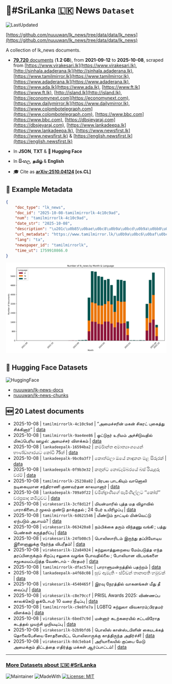 # 📄#SriLanka 🇱🇰 News `Dataset`

![LastUpdated](https://img.shields.io/badge/last_updated-2025--10--08_13:47:26-green)

[https://github.com/nuuuwan/lk_news/tree/data/data/lk_news](https://github.com/nuuuwan/lk_news/tree/data/data/lk_news)

A collection of lk_news documents.

- [**79,720** documents](https://github.com/nuuuwan/lk_news/tree/data/data/lk_news) (**1.2 GB**), from **2021-09-12** to **2025-10-08**, scraped from [https://www.virakesari.lk](https://www.virakesari.lk), [http://sinhala.adaderana.lk](http://sinhala.adaderana.lk), [https://www.tamilmirror.lk](https://www.tamilmirror.lk), [https://www.adaderana.lk](https://www.adaderana.lk), [https://www.ada.lk](https://www.ada.lk), [https://www.ft.lk](https://www.ft.lk), [http://island.lk](http://island.lk), [https://economynext.com](https://economynext.com), [https://www.dailymirror.lk](https://www.dailymirror.lk), [https://www.colombotelegraph.com](https://www.colombotelegraph.com), [https://www.bbc.com](https://www.bbc.com), [https://dbsjeyaraj.com](https://dbsjeyaraj.com), [https://www.lankadeepa.lk](https://www.lankadeepa.lk), [https://www.newsfirst.lk](https://www.newsfirst.lk) & [https://english.newsfirst.lk](https://english.newsfirst.lk)

- In **JSON**, **TXT** & **🤗 Hugging Face**

- In **සිංහල**, **தமிழ்** & **English**

- 🎓 Cite as **[arXiv:2510.04124](https://arxiv.org/abs/2510.04124) [cs.CL]**

## 📝 Example Metadata

```json
{
    "doc_type": "lk_news",
    "doc_id": "2025-10-08-tamilmirrorlk-4c10c9ad",
    "num": "tamilmirrorlk-4c10c9ad",
    "date_str": "2025-10-08",
    "description": "\u201c\u0b85\u0bae\u0bc8\u0b9a\u0bcd\u0b9a\u0bb0\u0bbf\u0ba9\u0bcd \u0bae\u0b95\u0ba9\u0bcd \u0b9a\u0bbf\u0b95\u0bb0\u0b9f\u0bcd \u0baa\u0bc1\u0b95\u0bc8\u0ba4\u0bcd\u0ba4\u0bc1 \u0b9a\u0bbf\u0b95\u0bcd\u0b95\u0bbf\u0ba9\u0bbe\u0bb0\u0bcd\u201d",
    "url_metadata": "https://www.tamilmirror.lk/\u0b9a\u0bc6\u0baf\u0bcd\u0ba4\u0bbf\u0b95\u0bb3\u0bcd/\u0b85\u0bae\u0bc8\u0b9a\u0bcd\u0b9a\u0bb0\u0bbf\u0ba9\u0bcd-\u0bae\u0b95\u0ba9\u0bcd-\u0b9a\u0bbf\u0b95\u0bb0\u0b9f\u0bcd-\u0baa\u0bc1\u0b95\u0bc8\u0ba4\u0bcd\u0ba4\u0bc1-\u0b9a\u0bbf\u0b95\u0bcd\u0b95\u0bbf\u0ba9\u0bbe\u0bb0\u0bcd/175-365958",
    "lang": "ta",
    "newspaper_id": "tamilmirrorlk",
    "time_ut": 1759910866.0
}
```

![Chart](https://raw.githubusercontent.com/nuuuwan/lk_news/refs/heads/data/data/lk_news/docs_by_month_and_lang.png)

## 🤗 Hugging Face Datasets

![HuggingFace](https://img.shields.io/badge/-HuggingFace-FDEE21?style=for-the-badge&logo=HuggingFace)

- [nuuuwan/lk-news-docs](https://huggingface.co/datasets/nuuuwan/lk-news-docs)
- [nuuuwan/lk-news-chunks](https://huggingface.co/datasets/nuuuwan/lk-news-chunks)

## 🆕 20 Latest documents

- 2025-10-08 | `tamilmirrorlk-4c10c9ad` | “அமைச்சரின் மகன் சிகரட் புகைத்து சிக்கினார்” | [data](https://github.com/nuuuwan/lk_news/tree/data/data/lk_news/2020s/2025/2025-10-08-tamilmirrorlk-4c10c9ad)
- 2025-10-08 | `tamilmirrorlk-9ae4ee86` | ஓட்டுநர் உரிமம் அச்சிடுவதில் மிகப்பெரிய ஊழல்: அமைச்சர் விளக்கம் | [data](https://github.com/nuuuwan/lk_news/tree/data/data/lk_news/2020s/2025/2025-10-08-tamilmirrorlk-9ae4ee86)
- 2025-10-08 | `lankadeepalk-16594ba2` | කර්මාන්ත අමාත්‍යාංශයෙන් භාණ්ඩාගාරයට කෝටි 75ක් | [data](https://github.com/nuuuwan/lk_news/tree/data/data/lk_news/2020s/2025/2025-10-08-lankadeepalk-16594ba2)
- 2025-10-08 | `lankadeepalk-9bc0a3f7` | කොත්මලා ඔයේ නාඳුනන මළ සිරුරක් | [data](https://github.com/nuuuwan/lk_news/tree/data/data/lk_news/2020s/2025/2025-10-08-lankadeepalk-9bc0a3f7)
- 2025-10-08 | `lankadeepalk-0f9b3e32` | කතුන්ට නොවැම්බරයේ බස් රියැදුරු වරම් | [data](https://github.com/nuuuwan/lk_news/tree/data/data/lk_news/2020s/2025/2025-10-08-lankadeepalk-0f9b3e32)
- 2025-10-08 | `tamilmirrorlk-25238a82` | பிரபல பாடகியும் வானொலி நடிகையுமான சந்திராணி குணவர்தன காலமானார் | [data](https://github.com/nuuuwan/lk_news/tree/data/data/lk_news/2020s/2025/2025-10-08-tamilmirrorlk-25238a82)
- 2025-10-08 | `lankadeepalk-709a9f22` | චමින්ද්‍රාණිගේ පැමිණිල්ලට ’’කෝප්’’ වරප්‍රසාද කමිටුවට | [data](https://github.com/nuuuwan/lk_news/tree/data/data/lk_news/2020s/2025/2025-10-08-lankadeepalk-709a9f22)
- 2025-10-08 | `virakesarilk-3cf8d12f` | மியன்மாரில் புத்த மத விழாவில் பாராகிளைடர் மூலம் குண்டு தாக்குதல் ; 24 பேர் உயிரிழப்பு | [data](https://github.com/nuuuwan/lk_news/tree/data/data/lk_news/2020s/2025/2025-10-08-virakesarilk-3cf8d12f)
- 2025-10-08 | `tamilmirrorlk-6d621546` | மீண்டும் நாட்டில் மின்வெட்டு ஏற்படும் அபாயம்? | [data](https://github.com/nuuuwan/lk_news/tree/data/data/lk_news/2020s/2025/2025-10-08-tamilmirrorlk-6d621546)
- 2025-10-08 | `virakesarilk-063420a8` | நம்பிக்கை தரும் விந்தணு வங்கி ; பத்து பெண்கள் கருத்தரிப்பு | [data](https://github.com/nuuuwan/lk_news/tree/data/data/lk_news/2020s/2025/2025-10-08-virakesarilk-063420a8)
- 2025-10-08 | `virakesarilk-24fb08c5` | பொலிஸாரிடம் இருந்து தப்பியோடிய இளைஞனுக்கு நேர்ந்த விபரீதம்! | [data](https://github.com/nuuuwan/lk_news/tree/data/data/lk_news/2020s/2025/2025-10-08-virakesarilk-24fb08c5)
- 2025-10-08 | `virakesarilk-12a84924` | சுற்றுலாத்துறையை மேம்படுத்த எந்த  தரப்பினருக்கும் சிறப்பு சலுகை வழங்க போவதில்லை ; போலியான விடயங்களை சமூகமயப்படுத்த வேண்டாம் - பிரதமர் | [data](https://github.com/nuuuwan/lk_news/tree/data/data/lk_news/2020s/2025/2025-10-08-virakesarilk-12a84924)
- 2025-10-08 | `tamilmirrorlk-dfac57ec` | பாராளுமன்றத்தில் பதற்றம் | [data](https://github.com/nuuuwan/lk_news/tree/data/data/lk_news/2020s/2025/2025-10-08-tamilmirrorlk-dfac57ec)
- 2025-10-08 | `lankadeepalk-a4f68c08` | සුව ඇමැති - ස්වීඩන් තානාපති හමුවක් | [data](https://github.com/nuuuwan/lk_news/tree/data/data/lk_news/2020s/2025/2025-10-08-lankadeepalk-a4f68c08)
- 2025-10-08 | `virakesarilk-4540465f` | இரவு நேரத்தில் வாகனங்கள் மீது தீ வைப்பு! | [data](https://github.com/nuuuwan/lk_news/tree/data/data/lk_news/2020s/2025/2025-10-08-virakesarilk-4540465f)
- 2025-10-08 | `virakesarilk-c8e79ccf` | PRISL Awards 2025: விண்ணப்ப காலக்கெடு ஒக்டோபர் 10 வரை நீடிப்பு | [data](https://github.com/nuuuwan/lk_news/tree/data/data/lk_news/2020s/2025/2025-10-08-virakesarilk-c8e79ccf)
- 2025-10-08 | `tamilmirrorlk-c9e8fe7a` | LGBTQ சுற்றுலா விவகாரம்;பிரதமர் விளக்கம் | [data](https://github.com/nuuuwan/lk_news/tree/data/data/lk_news/2020s/2025/2025-10-08-tamilmirrorlk-c9e8fe7a)
- 2025-10-08 | `virakesarilk-6bed7c9d` | மன்னார் கடற்கரையில் சட்டவிரோத கடத்தல் முயற்சி முறியடிப்பு | [data](https://github.com/nuuuwan/lk_news/tree/data/data/lk_news/2020s/2025/2025-10-08-virakesarilk-6bed7c9d)
- 2025-10-08 | `virakesarilk-b2b9bfd6` | பொலிஸ் கான்ஸ்டபிளின் கையடக்கத் தொலைபேசியை சோதனையிட்ட பொலிஸாருக்கு காத்திருந்த அதிர்ச்சி! | [data](https://github.com/nuuuwan/lk_news/tree/data/data/lk_news/2020s/2025/2025-10-08-virakesarilk-b2b9bfd6)
- 2025-10-08 | `virakesarilk-8dc5eba4` | அரியாலையில் குப்பை மேடு அமைக்கும் திட்டத்தை எதிர்த்து மக்கள் ஆர்ப்பாட்டம்! | [data](https://github.com/nuuuwan/lk_news/tree/data/data/lk_news/2020s/2025/2025-10-08-virakesarilk-8dc5eba4)

---

### [More Datasets about 🇱🇰 #SriLanka](https://github.com/nuuuwan/lk_datasets)

![Maintainer](https://img.shields.io/badge/maintainer-nuuuwan-red)
![MadeWith](https://img.shields.io/badge/made_with-python-blue)
[![License: MIT](https://img.shields.io/badge/License-MIT-yellow.svg)](https://opensource.org/licenses/MIT)
